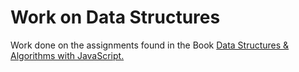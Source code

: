 Work on Data Structures
=========================
Work done on the assignments found in the Book <a href="">Data Structures & Algorithms with JavaScript.</a>
